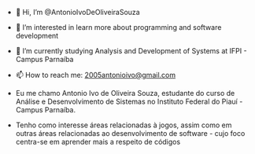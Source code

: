 - 👋 Hi, I’m @AntonioIvoDeOliveiraSouza
- 👀 I’m interested in learn more about programming and software development
- 🌱 I’m currently studying Analysis and Development of Systems at IFPI - Campus Parnaíba 
- 📫 How to reach me: 2005antonioivo@gmail.com

- Eu me chamo Antonio Ivo de Oliveira Souza, estudante do curso de Análise e Desenvolvimento de Sistemas no Instituto Federal do Piauí - Campus Parnaíba.
- Tenho como interesse áreas relacionadas à jogos, assim como em outras áreas relacionadas ao desenvolvimento de software - cujo foco centra-se em aprender mais a respeito de códigos
